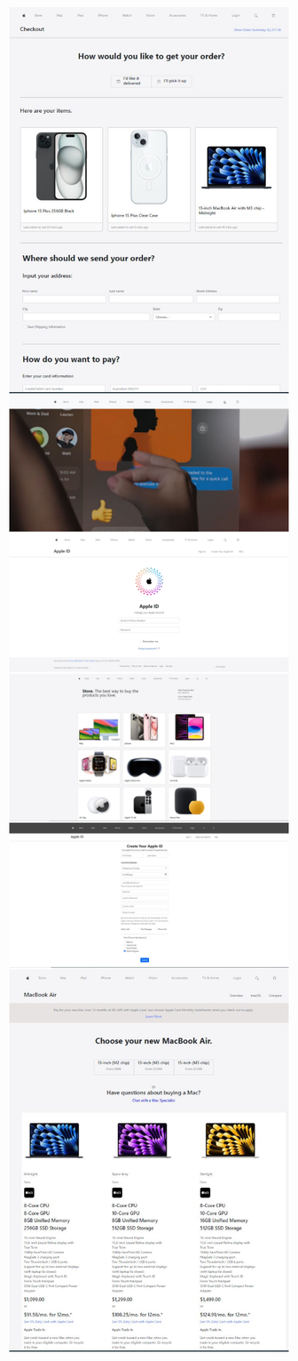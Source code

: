 ![alt text](<Checkout Page.JPG>) ![alt text](<Front Page-1.JPG>) ![alt text](<Login Page.JPG>) ![alt text](<Products Page.JPG>) ![alt text](<Registration Page.JPG>) ![alt text](<Specific Products Page.JPG>)
